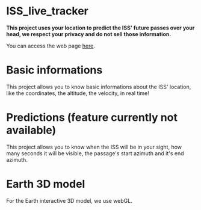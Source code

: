 # ISS_live_tracker
<b>This project uses your location to predict the ISS' future passes over your head, we respect your privacy and do not sell those information. </b>

You can access the web page <a href="https://pythack.github.io/ISS_live_tracker/">here</a>.

# Basic informations
This project allows you to know basic informations about the ISS' location, like the coordinates, the altitude, the velocity, in real time!

# Predictions (feature currently not available)
This project allows you to know when the ISS will be in your sight, how many seconds it will be visible, the passage's start azimuth and it's end azimuth.

# Earth 3D model
For the Earth interactive 3D model, we use webGL. 
